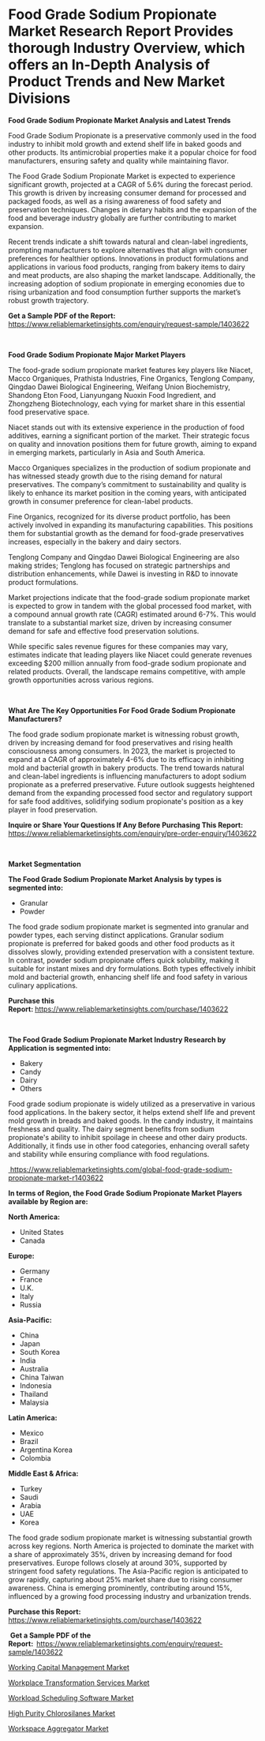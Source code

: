 <p><h1>Food Grade Sodium Propionate Market Research Report Provides thorough Industry Overview, which offers an In-Depth Analysis of Product Trends and New Market Divisions</h1></p><p><strong>Food Grade Sodium Propionate Market Analysis and Latest Trends</strong></p>
<p><p>Food Grade Sodium Propionate is a preservative commonly used in the food industry to inhibit mold growth and extend shelf life in baked goods and other products. Its antimicrobial properties make it a popular choice for food manufacturers, ensuring safety and quality while maintaining flavor.</p><p>The Food Grade Sodium Propionate Market is expected to experience significant growth, projected at a CAGR of 5.6% during the forecast period. This growth is driven by increasing consumer demand for processed and packaged foods, as well as a rising awareness of food safety and preservation techniques. Changes in dietary habits and the expansion of the food and beverage industry globally are further contributing to market expansion. </p><p>Recent trends indicate a shift towards natural and clean-label ingredients, prompting manufacturers to explore alternatives that align with consumer preferences for healthier options. Innovations in product formulations and applications in various food products, ranging from bakery items to dairy and meat products, are also shaping the market landscape. Additionally, the increasing adoption of sodium propionate in emerging economies due to rising urbanization and food consumption further supports the market’s robust growth trajectory.</p></p>
<p><strong>Get a Sample PDF of the Report:&nbsp;</strong> <a href="https://www.reliablemarketinsights.com/enquiry/request-sample/1403622?utm_campaign=1785&utm_medium=2&utm_source=Github&utm_content=ia&utm_term=23102024&utm_id=food-grade-sodium-propionate">https://www.reliablemarketinsights.com/enquiry/request-sample/1403622</a></p>
<p>&nbsp;</p>
<p><strong>Food Grade Sodium Propionate Major Market Players</strong></p>
<p><p>The food-grade sodium propionate market features key players like Niacet, Macco Organiques, Prathista Industries, Fine Organics, Tenglong Company, Qingdao Dawei Biological Engineering, Weifang Union Biochemistry, Shandong Eton Food, Lianyungang Nuoxin Food Ingredient, and Zhongzheng Biotechnology, each vying for market share in this essential food preservative space.</p><p>Niacet stands out with its extensive experience in the production of food additives, earning a significant portion of the market. Their strategic focus on quality and innovation positions them for future growth, aiming to expand in emerging markets, particularly in Asia and South America.</p><p>Macco Organiques specializes in the production of sodium propionate and has witnessed steady growth due to the rising demand for natural preservatives. The company’s commitment to sustainability and quality is likely to enhance its market position in the coming years, with anticipated growth in consumer preference for clean-label products.</p><p>Fine Organics, recognized for its diverse product portfolio, has been actively involved in expanding its manufacturing capabilities. This positions them for substantial growth as the demand for food-grade preservatives increases, especially in the bakery and dairy sectors.</p><p>Tenglong Company and Qingdao Dawei Biological Engineering are also making strides; Tenglong has focused on strategic partnerships and distribution enhancements, while Dawei is investing in R&D to innovate product formulations.</p><p>Market projections indicate that the food-grade sodium propionate market is expected to grow in tandem with the global processed food market, with a compound annual growth rate (CAGR) estimated around 6-7%. This would translate to a substantial market size, driven by increasing consumer demand for safe and effective food preservation solutions.</p><p>While specific sales revenue figures for these companies may vary, estimates indicate that leading players like Niacet could generate revenues exceeding $200 million annually from food-grade sodium propionate and related products. Overall, the landscape remains competitive, with ample growth opportunities across various regions.</p></p>
<p>&nbsp;</p>
<p><strong>What Are The Key Opportunities For Food Grade Sodium Propionate Manufacturers?</strong></p>
<p><p>The food grade sodium propionate market is witnessing robust growth, driven by increasing demand for food preservatives and rising health consciousness among consumers. In 2023, the market is projected to expand at a CAGR of approximately 4-6% due to its efficacy in inhibiting mold and bacterial growth in bakery products. The trend towards natural and clean-label ingredients is influencing manufacturers to adopt sodium propionate as a preferred preservative. Future outlook suggests heightened demand from the expanding processed food sector and regulatory support for safe food additives, solidifying sodium propionate's position as a key player in food preservation.</p></p>
<p><strong>Inquire or Share Your Questions If Any Before Purchasing This Report:</strong> <a href="https://www.reliablemarketinsights.com/enquiry/pre-order-enquiry/1403622?utm_campaign=1785&utm_medium=2&utm_source=Github&utm_content=ia&utm_term=23102024&utm_id=food-grade-sodium-propionate">https://www.reliablemarketinsights.com/enquiry/pre-order-enquiry/1403622</a></p>
<p>&nbsp;</p>
<p><strong>Market Segmentation</strong></p>
<p><strong>The Food Grade Sodium Propionate Market Analysis by types is segmented into:</strong></p>
<p><ul><li>Granular</li><li>Powder</li></ul></p>
<p><p>The food grade sodium propionate market is segmented into granular and powder types, each serving distinct applications. Granular sodium propionate is preferred for baked goods and other food products as it dissolves slowly, providing extended preservation with a consistent texture. In contrast, powder sodium propionate offers quick solubility, making it suitable for instant mixes and dry formulations. Both types effectively inhibit mold and bacterial growth, enhancing shelf life and food safety in various culinary applications.</p></p>
<p><strong>Purchase this Report:&nbsp;</strong><a href="https://www.reliablemarketinsights.com/purchase/1403622?utm_campaign=1785&utm_medium=2&utm_source=Github&utm_content=ia&utm_term=23102024&utm_id=food-grade-sodium-propionate">https://www.reliablemarketinsights.com/purchase/1403622</a></p>
<p>&nbsp;</p>
<p><strong>The Food Grade Sodium Propionate Market Industry Research by Application is segmented into:</strong></p>
<p><ul><li>Bakery</li><li>Candy</li><li>Dairy</li><li>Others</li></ul></p>
<p><p>Food grade sodium propionate is widely utilized as a preservative in various food applications. In the bakery sector, it helps extend shelf life and prevent mold growth in breads and baked goods. In the candy industry, it maintains freshness and quality. The dairy segment benefits from sodium propionate's ability to inhibit spoilage in cheese and other dairy products. Additionally, it finds use in other food categories, enhancing overall safety and stability while ensuring compliance with food regulations.</p></p>
<p><a href="https://www.reliablemarketinsights.com/global-food-grade-sodium-propionate-market-r1403622?utm_campaign=1785&utm_medium=2&utm_source=Github&utm_content=ia&utm_term=23102024&utm_id=food-grade-sodium-propionate">&nbsp;https://www.reliablemarketinsights.com/global-food-grade-sodium-propionate-market-r1403622</a></p>
<p><strong>In terms of Region, the Food Grade Sodium Propionate Market Players available by Region are:</strong></p>
<p>
    <p> <strong> North America: </strong>
        <ul>
            <li>United States</li>
            <li>Canada</li>
        </ul>
        </p> 
    <p> <strong> Europe: </strong>
        <ul>
            <li>Germany</li>
            <li>France</li>
            <li>U.K.</li>
            <li>Italy</li>
            <li>Russia</li>
        </ul>
        </p> 
    <p> <strong> Asia-Pacific: </strong>
        <ul>
            <li>China</li>
            <li>Japan</li>
            <li>South Korea</li>
            <li>India</li>
            <li>Australia</li>
            <li>China Taiwan</li>
            <li>Indonesia</li>
            <li>Thailand</li>
            <li>Malaysia</li>
        </ul>
        </p> 
    <p> <strong> Latin America: </strong>
        <ul>
            <li>Mexico</li>
            <li>Brazil</li>
            <li>Argentina Korea</li>
            <li>Colombia</li>
        </ul>
        </p> 
    <p> <strong> Middle East & Africa: </strong>
        <ul>
            <li>Turkey</li>
            <li>Saudi</li>
            <li>Arabia</li>
            <li>UAE</li>
            <li>Korea</li>
        </ul>
    </p>
    </p>
<p><p>The food grade sodium propionate market is witnessing substantial growth across key regions. North America is projected to dominate the market with a share of approximately 35%, driven by increasing demand for food preservatives. Europe follows closely at around 30%, supported by stringent food safety regulations. The Asia-Pacific region is anticipated to grow rapidly, capturing about 25% market share due to rising consumer awareness. China is emerging prominently, contributing around 15%, influenced by a growing food processing industry and urbanization trends.</p></p>
<p><strong>Purchase this Report: </strong><a href="https://www.reliablemarketinsights.com/purchase/1403622?utm_campaign=1785&utm_medium=2&utm_source=Github&utm_content=ia&utm_term=23102024&utm_id=food-grade-sodium-propionate">https://www.reliablemarketinsights.com/purchase/1403622</a></p>
<p>&nbsp;<strong>Get a Sample PDF of the Report:&nbsp;&nbsp;</strong><a href="https://www.reliablemarketinsights.com/enquiry/request-sample/1403622?utm_campaign=1785&utm_medium=2&utm_source=Github&utm_content=ia&utm_term=23102024&utm_id=food-grade-sodium-propionate">https://www.reliablemarketinsights.com/enquiry/request-sample/1403622</a></p>
<p><strong></strong></p>
<p><p><a href="https://www.linkedin.com/pulse/working-capital-management-market-industry-trends-forecast-y8fcf?utm_campaign=1785&utm_medium=2&utm_source=Github&utm_content=ia&utm_term=23102024&utm_id=food-grade-sodium-propionate">Working Capital Management Market</a></p><p><a href="https://www.linkedin.com/pulse/workplace-transformation-services-market-regional-outlook-competition-gfutf?utm_campaign=1785&utm_medium=2&utm_source=Github&utm_content=ia&utm_term=23102024&utm_id=food-grade-sodium-propionate">Workplace Transformation Services Market</a></p><p><a href="https://www.linkedin.com/pulse/workload-scheduling-software-market-report-product-type-end-ptqdf?utm_campaign=1785&utm_medium=2&utm_source=Github&utm_content=ia&utm_term=23102024&utm_id=food-grade-sodium-propionate">Workload Scheduling Software Market</a></p><p><a href="https://github.com/elizabethdagraca/Market-Research-Report-List-5/blob/main/high-purity-chlorosilanes-market.md?utm_campaign=1785&utm_medium=2&utm_source=Github&utm_content=ia&utm_term=23102024&utm_id=food-grade-sodium-propionate">High Purity Chlorosilanes Market</a></p><p><a href="https://www.linkedin.com/pulse/evolution-workspace-aggregator-market-key-shifts-from-2024-2031-bqnof?utm_campaign=1785&utm_medium=2&utm_source=Github&utm_content=ia&utm_term=23102024&utm_id=food-grade-sodium-propionate">Workspace Aggregator Market</a></p></p>